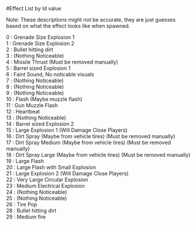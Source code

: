 #Effect List by Id value  

Note: These descriptions might not be accurate, they are just guesses based on what the effect looks like when spawned.  

0 : Grenade Size Explosion 1  
1 : Grenade Size Explosion 2  
2 : Bullet hitting dirt   
3 : (Nothing Noticeable)  
4 : Missile Thrust (Must be removed manually)  
5 : Barrel sized Explosion 1   
6 : Faint Sound, No noticable visuals  
7 : (Nothing Noticeable)  
8 : (Nothing Noticeable)  
9 : (Nothing Noticeable)  
10 : Flash (Maybe muzzle flash)  
11 : Gun Muzzle Flash  
12 : Heartbeat  
13 : (Nothing Noticeable)  
14 : Barrel sized Explosion 2  
15 : Large Explosion 1 (Will Damage Close Players)  
16 : Dirt Spray (Maybe from vehicle tires) (Must be removed manually)    
17 : Dirt Spray Medium (Maybe from vehicle tires) (Must be removed manually)    
18 : Dirt Spray Large (Maybe from vehicle tires) (Must be removed manually)  
19 : Large Flash  
20 : Large Flash with Small Explosion  
21 : Large Explosion 2 (Will Damage Close Players)  
22 : Very Large Circular Explosion  
23 : Medium Electrical Explosion  
24 : (Nothing Noticeable)  
25 : (Nothing Noticeable)  
26 : Tire Pop  
28 : Bullet hitting dirt  
29 : Medium fire  